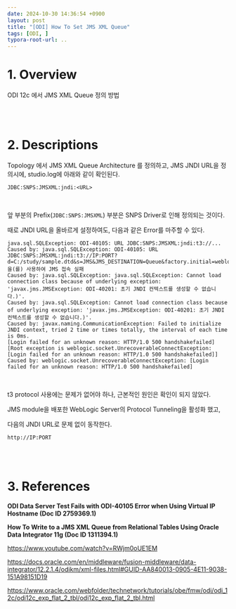 ```yaml
---
date: 2024-10-30 14:36:54 +0900
layout: post
title: "[ODI] How To Set JMS XML Queue"
tags: [ODI, ]
typora-root-url: ..
---
```


# 1. Overview
ODI 12c 에서 JMS XML Queue 정의 방법


<br><br>


# 2. Descriptions

Topology 에서 JMS XML Queue Architecture 를 정의하고, JMS JNDI URL을 정의시에, studio.log에 아래와 같이 확인된다.

`JDBC:SNPS:JMSXML:jndi:<URL>` 

<br>

앞 부분의 Prefix(`JDBC:SNPS:JMSXML`) 부분은 SNPS Driver로 인해 정의되는 것이다.

때로 JNDI URL을 올바르게 설정하여도, 다음과 같은 Error를 마주할 수 있다.

```
java.sql.SQLException: ODI-40105: URL JDBC:SNPS:JMSXML:jndi:t3://...
Caused by: java.sql.SQLException: ODI-40105: URL JDBC:SNPS:JMSXML:jndi:t3://IP:PORT?d=C:/study/sample.dtd&s=JMS&JMS_DESTINATION=Queue&factory.initial=weblogic.jndi.WLInitialContextFactory&jndi_ressource=CF&security.authentication=none&security.principal=weblogic&security.credentials=****isTopic=False을(를) 사용하여 JMS 접속 실패
Caused by: java.sql.SQLException: java.sql.SQLException: Cannot load connection class because of underlying exception: 'javax.jms.JMSException: ODI-40201: 초기 JNDI 컨텍스트를 생성할 수 없습니다.)'.
Caused by: java.sql.SQLException: Cannot load connection class because of underlying exception: 'javax.jms.JMSException: ODI-40201: 초기 JNDI 컨텍스트를 생성할 수 없습니다.)'.
Caused by: javax.naming.CommunicationException: Failed to initialize JNDI context, tried 2 time or times totally, the interval of each time is 0ms. 
[Login failed for an unknown reason: HTTP/1.0 500 handshakefailed] [Root exception is weblogic.socket.UnrecoverableConnectException: [Login failed for an unknown reason: HTTP/1.0 500 handshakefailed]]
Caused by: weblogic.socket.UnrecoverableConnectException: [Login failed for an unknown reason: HTTP/1.0 500 handshakefailed]
```

<br>

t3 protocol 사용에는 문제가 없어야 하나, 근본적인 원인은 확인이 되지 않았다.

JMS module을 배포한 WebLogic Server의 Protocol Tunneling을 활성화 했고,

다음의 JNDI URL로 문제 없이 동작한다.

`http://IP:PORT`


<br><br>


# 3. References
**ODI Data Server Test Fails with ODI-40105 Error when Using Virtual IP Hostname (Doc ID 2759369.1)**

**How To Write to a JMS XML Queue from Relational Tables Using Oracle Data Integrator 11g (Doc ID 1311394.1)**

https://www.youtube.com/watch?v=RWjm0oUE1EM

https://docs.oracle.com/en/middleware/fusion-middleware/data-integrator/12.2.1.4/odikm/xml-files.html#GUID-AA840013-0905-4E11-9038-151A98151D19

https://www.oracle.com/webfolder/technetwork/tutorials/obe/fmw/odi/odi_12c/odi12c_exp_flat_2_tbl/odi12c_exp_flat_2_tbl.html